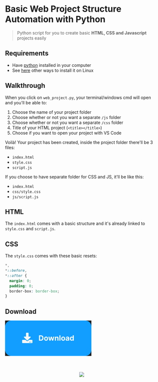 # Basic Web Project Structure Automation with Python

> Python script for you to create basic **HTML, CSS and Javascript** projects easily

## Requirements

- Have [python](https://www.python.org/downloads/) installed in your computer
- See [here](https://docs.python-guide.org/starting/install3/linux/) other ways to install it on Linux

## Walkthrough

When you click on `web_project.py`, your terminal/windows cmd will open and you'll be able to:

1. Choose the name of your project folder
2. Choose whether or not you want a separate `/js` folder
3. Choose whether or not you want a separate `/css` folder
4. Title of your HTML project (`<title></title>`)
5. Choose if you want to open your project with VS Code

Voilà! Your project has been created, inside the project folder there'll be 3 files:

- `index.html`
- `style.css`
- `script.js`

If you choose to have separate folder for CSS and JS, it'll be like this:

- `index.html`
- `css/style.css`
- `js/script.js`

## HTML

The `index.html` comes with a basic structure and it's already linked to `style.css` and `script.js`.

## CSS

The `style.css` comes with these basic resets:

```css
*,
*::before,
*::after {
  margin: 0;
  padding: 0;
  border-box: border-box;
}
```

## Download

<a href="https://github.com/soliveirarm/web-project-creator/releases/download/latest/script.py">
  <img src="./assets/download-button.svg"/>
</a>

<div style="margin: 50px auto;"  align="center">
    <img src="http://ForTheBadge.com/images/badges/made-with-python.svg"/>
</div>
